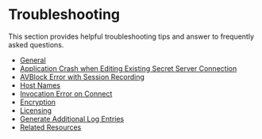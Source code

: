 [title]: # (Troubleshooting)
[tags]: # (faq)
[priority]: # (700)
# Troubleshooting

This section provides helpful troubleshooting tips and answer to frequently asked questions.

* [General](general-faq.md)
* [Application Crash when Editing Existing Secret Server Connection](crash-on-ss-connect-change.md)
* [AVBlock Error with Session Recording](avblock-error.md)
* [Host Names](host-names.md)
* [Invocation Error on Connect](invocation-error-ss.md)
* [Encryption](encryption.md)
* [Licensing](licenses.md)
* [Generate Additional Log Entries](additional-log-entries.md)
* [Related Resources](related-res.md)
<!-- * [Workflows](workflows.md) -->
